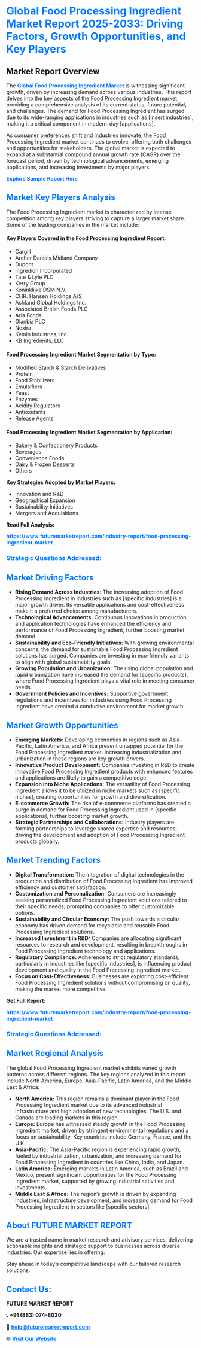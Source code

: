 <h1 style="color: #007BFF;">Global Food Processing Ingredient Market Report 2025-2033: Driving Factors, Growth Opportunities, and Key Players</h1>

<section id="overview">
<h2>Market Report Overview</h2>
<p>The <a href="https://www.futuremarketreport.com/industry-report/food-processing-ingredient-market" style="color: #007BFF; text-decoration: none;"><strong>Global Food Processing Ingredient Market</strong></a> is witnessing significant growth, driven by increasing demand across various industries. This report delves into the key aspects of the Food Processing Ingredient market, providing a comprehensive analysis of its current status, future potential, and challenges. The demand for Food Processing Ingredient has surged due to its wide-ranging applications in industries such as [insert industries], making it a critical component in modern-day [applications].</p>
<p>As consumer preferences shift and industries innovate, the Food Processing Ingredient market continues to evolve, offering both challenges and opportunities for stakeholders. The global market is expected to expand at a substantial compound annual growth rate (CAGR) over the forecast period, driven by technological advancements, emerging applications, and increasing investments by major players.</p>
</section>

<section id="overview">
<p><a href="https://www.futuremarketreport.com/request-sample/reportId=57648" style="color: #007BFF; text-decoration: none;"><strong>Explore Sample Report Here</strong></a></p>
</section>

<section id="key-players">
<h2 style="color: #007BFF;">Market Key Players Analysis</h2>
<p>The Food Processing Ingredient market is characterized by intense competition among key players striving to capture a larger market share. Some of the leading companies in the market include:</p>
<h4>Key Players Covered in the Food Processing Ingredient Report:</h4>
<ul><li>Cargill</li><li>Archer Daniels Midland Company</li><li>Dupont</li><li>Ingredion Incorporated</li><li>Tate &amp; Lyle PLC</li><li>Kerry Group</li><li>Koninklijke DSM N.V.</li><li>CHR. Hansen Holdings A/S</li><li>Ashland Global Holdings Inc.</li><li>Associated British Foods PLC</li><li>Arla Foods</li><li>Glanbia PLC</li><li>Nexira</li><li>Kemin Industries, Inc.</li><li>KB Ingredients, LLC</li></ul>
<h4>Food Processing Ingredient Market Segmentation by Type:</h4>
<ul><li>Modified Starch &amp; Starch Derivatives</li><li>Protein</li><li>Food Stabilizers</li><li>Emulsifiers</li><li>Yeast</li><li>Enzymes</li><li>Acidity Regulators</li><li>Antioxidants</li><li>Release Agents</li></ul>

<h4>Food Processing Ingredient Market Segmentation by Application:</h4>
<ul><li>Bakery &amp; Confectionery Products</li><li>Beverages</li><li>Convenience Foods</li><li>Dairy &amp; Frozen Desserts</li><li>Others</li></ul>
<p><strong>Key Strategies Adopted by Market Players:</strong></p>
<ul>
<li>Innovation and R&D</li>
<li>Geographical Expansion</li>
<li>Sustainability Initiatives</li>
<li>Mergers and Acquisitions</li>
</ul>
</section>

<section>
<p><strong>Read Full Analysis: </strong></p><a href="https://www.futuremarketreport.com/industry-report/food-processing-ingredient-market" style="color: #007BFF; text-decoration: none;"><strong>https://www.futuremarketreport.com/industry-report/food-processing-ingredient-market</strong></a>
<h3 style="color: #007BFF;">Strategic Questions Addressed:</h3>
</section>

<section id="driving-factors">
<h2 style="color: #007BFF;">Market Driving Factors</h2>
<ul>
<li><strong>Rising Demand Across Industries:</strong> The increasing adoption of Food Processing Ingredient in industries such as [specific industries] is a major growth driver. Its versatile applications and cost-effectiveness make it a preferred choice among manufacturers.</li>
<li><strong>Technological Advancements:</strong> Continuous innovations in production and application technologies have enhanced the efficiency and performance of Food Processing Ingredient, further boosting market demand.</li>
<li><strong>Sustainability and Eco-Friendly Initiatives:</strong> With growing environmental concerns, the demand for sustainable Food Processing Ingredient solutions has surged. Companies are investing in eco-friendly variants to align with global sustainability goals.</li>
<li><strong>Growing Population and Urbanization:</strong> The rising global population and rapid urbanization have increased the demand for [specific products], where Food Processing Ingredient plays a vital role in meeting consumer needs.</li>
<li><strong>Government Policies and Incentives:</strong> Supportive government regulations and incentives for industries using Food Processing Ingredient have created a conducive environment for market growth.</li>
</ul>
</section>

<section id="growth-opportunities">
<h2 style="color: #007BFF;">Market Growth Opportunities</h2>
<ul>
<li><strong>Emerging Markets:</strong> Developing economies in regions such as Asia-Pacific, Latin America, and Africa present untapped potential for the Food Processing Ingredient market. Increasing industrialization and urbanization in these regions are key growth drivers.</li>
<li><strong>Innovative Product Development:</strong> Companies investing in R&D to create innovative Food Processing Ingredient products with enhanced features and applications are likely to gain a competitive edge.</li>
<li><strong>Expansion into Niche Applications:</strong> The versatility of Food Processing Ingredient allows it to be utilized in niche markets such as [specific niches], creating opportunities for growth and diversification.</li>
<li><strong>E-commerce Growth:</strong> The rise of e-commerce platforms has created a surge in demand for Food Processing Ingredient used in [specific applications], further boosting market growth.</li>
<li><strong>Strategic Partnerships and Collaborations:</strong> Industry players are forming partnerships to leverage shared expertise and resources, driving the development and adoption of Food Processing Ingredient products globally.</li>
</ul>
</section>

<section id="trending-factors">
<h2 style="color: #007BFF;">Market Trending Factors</h2>
<ul>
<li><strong>Digital Transformation:</strong> The integration of digital technologies in the production and distribution of Food Processing Ingredient has improved efficiency and customer satisfaction.</li>
<li><strong>Customization and Personalization:</strong> Consumers are increasingly seeking personalized Food Processing Ingredient solutions tailored to their specific needs, prompting companies to offer customizable options.</li>
<li><strong>Sustainability and Circular Economy:</strong> The push towards a circular economy has driven demand for recyclable and reusable Food Processing Ingredient solutions.</li>
<li><strong>Increased Investment in R&D:</strong> Companies are allocating significant resources to research and development, resulting in breakthroughs in Food Processing Ingredient technology and applications.</li>
<li><strong>Regulatory Compliance:</strong> Adherence to strict regulatory standards, particularly in industries like [specific industries], is influencing product development and quality in the Food Processing Ingredient market.</li>
<li><strong>Focus on Cost-Effectiveness:</strong> Businesses are exploring cost-efficient Food Processing Ingredient solutions without compromising on quality, making the market more competitive.</li>
</ul>
</section>

<section>
<p><strong>Get Full Report: </strong></p><a href="https://www.futuremarketreport.com/industry-report/food-processing-ingredient-market" style="color: #007BFF; text-decoration: none;"><strong>https://www.futuremarketreport.com/industry-report/food-processing-ingredient-market</strong></a>
<h3 style="color: #007BFF;">Strategic Questions Addressed:</h3>
</section>


<section id="regional-analysis">
<h2 style="color: #007BFF;">Market Regional Analysis</h2>
<p>The global Food Processing Ingredient market exhibits varied growth patterns across different regions. The key regions analyzed in this report include North America, Europe, Asia-Pacific, Latin America, and the Middle East & Africa:</p>
<ul>
<li><strong>North America:</strong> This region remains a dominant player in the Food Processing Ingredient market due to its advanced industrial infrastructure and high adoption of new technologies. The U.S. and Canada are leading markets in this region.</li>
<li><strong>Europe:</strong> Europe has witnessed steady growth in the Food Processing Ingredient market, driven by stringent environmental regulations and a focus on sustainability. Key countries include Germany, France, and the U.K.</li>
<li><strong>Asia-Pacific:</strong> The Asia-Pacific region is experiencing rapid growth, fueled by industrialization, urbanization, and increasing demand for Food Processing Ingredient in countries like China, India, and Japan.</li>
<li><strong>Latin America:</strong> Emerging markets in Latin America, such as Brazil and Mexico, present significant opportunities for the Food Processing Ingredient market, supported by growing industrial activities and investments.</li>
<li><strong>Middle East & Africa:</strong> The region’s growth is driven by expanding industries, infrastructure development, and increasing demand for Food Processing Ingredient in sectors like [specific sectors].</li>
</ul>
</section>

<footer>
<h2 style="color: #007BFF;">About FUTURE MARKET REPORT</h2>
<p>We are a trusted name in market research and advisory services, delivering actionable insights and strategic support to businesses across diverse industries. Our expertise lies in offering:</p>

<p>Stay ahead in today’s competitive landscape with our tailored research solutions.</p>

<h2 style="color: #007BFF;">Contact Us:</h2>
<p><strong>FUTURE MARKET REPORT</strong></p>
<p>📞 <strong>+91 (883) 074-8030</strong></p>
<p>📧 <strong><a href="mailto:help@futuremarketreport.com" style="color: #007BFF;">help@futuremarketreport.com</a></strong></p>
<p>🌐 <strong><a href="https://www.futuremarketreport.com/" style="color: #007BFF;">Visit Our Website</a></strong></p>
</footer>